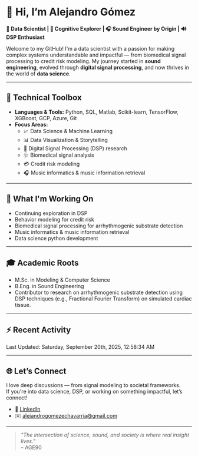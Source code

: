 # 👋 Hi, I’m Alejandro Gómez

**🎯 Data Scientist | 🧠 Cognitive Explorer | 🎧 Sound Engineer by Origin | 🔊 DSP Enthusiast**

Welcome to my GitHub! I'm a data scientist with a passion for making complex systems understandable and impactful — from biomedical signal processing to credit risk modeling. My journey started in **sound engineering**, evolved through **digital signal processing**, and now thrives in the world of **data science**.

---

## 🧰 Technical Toolbox

- **Languages & Tools:** Python, SQL, Matlab, Scikit-learn, TensorFlow, XGBoost, GCP, Azure, Git
- **Focus Areas:**
  - 📈 Data Science & Machine Learning
  - 📊 Data Visualization & Storytelling
  - 🧠 Digital Signal Processing (DSP) research
  - 🩺 Biomedical signal analysis
  - 💳 Credit risk modeling
  - 🎧 Music informatics & music information retrieval

---

## 🧪 What I'm Working On

- Continuing exploration in DSP
- Behavior modeling for credit risk
- Biomedical signal processing for arrhythmogenic substrate detection
- Music informatics & music information retrieval
- Data science python development

---

## 🎓 Academic Roots

- M.Sc. in Modeling & Computer Science  
- B.Eng. in Sound Engineering  
- Contributor to research on arrhythmogenic substrate detection using DSP techniques (e.g., Fractional Fourier Transform) on simulated cardiac tissue.

---

## ⚡ Recent Activity

<!--RECENT_ACTIVITY:start-->
<!--RECENT_ACTIVITY:end-->
<!--RECENT_ACTIVITY:last_update-->
Last Updated: Saturday, September 20th, 2025, 12:58:34 AM
<!--RECENT_ACTIVITY:last_update_end-->

---

## 🌐 Let’s Connect

I love deep discussions — from signal modeling to societal frameworks.  
If you're into data science, DSP, or working on something impactful, let’s connect!

- 🔗 [LinkedIn](https://www.linkedin.com/in/alejandro-ge/)  
- ✉️ <alejandrogomezechavarria@gmail.com>

---

> *"The intersection of science, sound, and society is where real insight lives."*  
– AGE90
